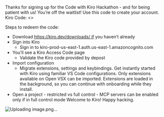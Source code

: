 Thanks for signing up for the Code with Kiro Hackathon - and for being patient with us!
You’re off the waitlist! Use this code to create your account. 
Kiro Code: <>

Steps to redeem the code:
* Download https://kiro.dev/downloads/ if you haven’t already
* Sign into Kiro
    * Sign in to kiro-prod-us-east-1.auth.us-east-1.amazoncognito.com
* You’ll see a Kiro Access Code page
    * Validate the Kiro code provided by depost
* Import configuration 
    * Migrate extensions, settings and keybindings. Get instantly started with Kiro using familiar VS Code configurations. Only extensions available on Open VSX can be imported. Extensions are loaded in the background, so you can continue with onboarding while they install.
* Open a project - restricted vs full control - MCP servers can be enabled only if in full control mode
Welcome to Kiro! Happy hacking.

![Uploading image.png…]()
